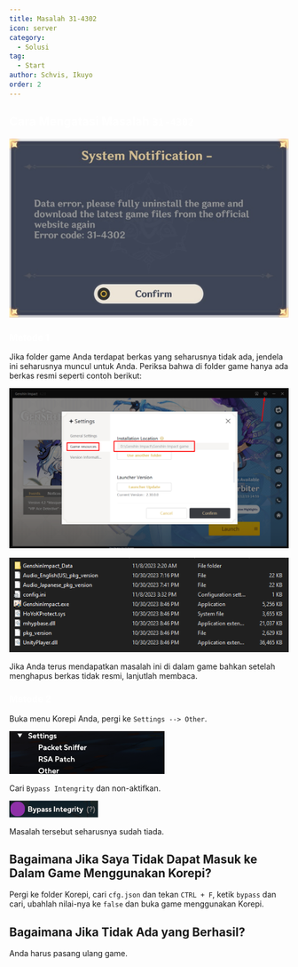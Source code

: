 ```yaml
---
title: Masalah 31-4302
icon: server
category:
  - Solusi
tag:
  - Start
author: Schvis, Ikuyo
order: 2
---
```


## <span style='color:white;'>Cara Mengatasi Masalah `31-4302`</span>

![](/assets/images/docs/202312/31-4302.png)

### <span style='color:white;'>Metode 1</span>

Jika folder game Anda terdapat berkas yang seharusnya tidak ada, jendela ini seharusnya muncul untuk Anda. Periksa bahwa di folder game hanya ada berkas resmi seperti contoh berikut:

![](/assets/images/docs/202312/launcher.png)

![](/assets/images/docs/202312/folder1.png)

Jika Anda terus mendapatkan masalah ini di dalam game bahkan setelah menghapus berkas tidak resmi, lanjutlah membaca.

### <span style='color:white;'>Metode 2</span>

Buka menu Korepi Anda, pergi ke `Settings --> Other`.

![](/assets/images/docs/202312/settings1.png)

Cari `Bypass Intengrity` dan non-aktifkan.

![](/assets/images/docs/202312/settings2.png)

Masalah tersebut seharusnya sudah tiada.

## Bagaimana Jika Saya Tidak Dapat Masuk ke Dalam Game Menggunakan Korepi?

Pergi ke folder Korepi, cari `cfg.json` dan tekan `CTRL + F`, ketik `bypass` dan cari, ubahlah nilai-nya ke `false` dan buka game menggunakan Korepi.

## Bagaimana Jika Tidak Ada yang Berhasil?

Anda harus pasang ulang game.

